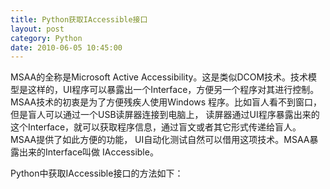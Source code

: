 ```yaml
---
title: Python获取IAccessible接口
layout: post
category: Python
date: 2010-06-05 10:45:00
---
```


MSAA的全称是Microsoft Active  Accessibility。这是类似DCOM技术。技术模型是这样的，UI程序可以暴露出一个Interface，方便另一个程序对其进行控制。  MSAA技术的初衷是为了方便残疾人使用Windows 程序。比如盲人看不到窗口，但是盲人可以通过一个USB读屏器连接到电脑上，  读屏器通过UI程序暴露出来的这个Interface，就可以获取程序信息，通过盲文或者其它形式传递给盲人。
 MSAA提供了如此方便的功能， UI自动化测试自然可以借用这项技术。MSAA暴露出来的Interface叫做 IAccessible。

Python中获取IAccessible接口的方法如下：

<div class="cnblogs_code"><div><!--

Code highlighting produced by Actipro CodeHighlighter (freeware)
http://www.CodeHighlighter.com/

--><span style="color: #0000ff;">from</span><span style="color: #000000;">&nbsp;ctypes&nbsp;</span><span style="color: #0000ff;">import</span><span style="color: #000000;">&nbsp;windll,&nbsp;oledll,&nbsp;WinError,&nbsp;byref,&nbsp;POINTER
</span><span style="color: #0000ff;">from</span><span style="color: #000000;">&nbsp;ctypes.wintypes&nbsp;</span><span style="color: #0000ff;">import</span><span style="color: #000000;">&nbsp;POINT

</span><span style="color: #0000ff;">from</span><span style="color: #000000;">&nbsp;comtypes&nbsp;</span><span style="color: #0000ff;">import</span><span style="color: #000000;">&nbsp;COMError
</span><span style="color: #0000ff;">from</span><span style="color: #000000;">&nbsp;comtypes.automation&nbsp;</span><span style="color: #0000ff;">import</span><span style="color: #000000;">&nbsp;VARIANT
</span><span style="color: #0000ff;">from</span><span style="color: #000000;">&nbsp;comtypes.client&nbsp;</span><span style="color: #0000ff;">import</span><span style="color: #000000;">&nbsp;GetModule

</span><span style="color: #008000;">#</span><span style="color: #008000;">&nbsp;create&nbsp;wrapper&nbsp;for&nbsp;the&nbsp;oleacc.dll&nbsp;type&nbsp;library</span><span style="color: #008000;">
</span><span style="color: #000000;">GetModule(</span><span style="color: #800000;">"</span><span style="color: #800000;">oleacc.dll</span><span style="color: #800000;">"</span><span style="color: #000000;">)
</span><span style="color: #008000;">#</span><span style="color: #008000;">&nbsp;import&nbsp;the&nbsp;interface&nbsp;we&nbsp;need&nbsp;from&nbsp;the&nbsp;wrapper</span><span style="color: #008000;">
</span><span style="color: #0000ff;">from</span><span style="color: #000000;">&nbsp;comtypes.gen.Accessibility&nbsp;</span><span style="color: #0000ff;">import</span><span style="color: #000000;">&nbsp;IAccessible

</span><span style="color: #0000ff;">def</span><span style="color: #000000;">&nbsp;AccessibleObjectFromPoint(x,&nbsp;y):
&nbsp;&nbsp;&nbsp;&nbsp;</span><span style="color: #800000;">"</span><span style="color: #800000;">Return&nbsp;an&nbsp;accessible&nbsp;object&nbsp;and&nbsp;an&nbsp;index.&nbsp;See&nbsp;MSDN&nbsp;for&nbsp;details.</span><span style="color: #800000;">"</span><span style="color: #000000;">
&nbsp;&nbsp;&nbsp;&nbsp;pacc&nbsp;</span><span style="color: #000000;">=</span><span style="color: #000000;">&nbsp;POINTER(IAccessible)()
&nbsp;&nbsp;&nbsp;&nbsp;var&nbsp;</span><span style="color: #000000;">=</span><span style="color: #000000;">&nbsp;VARIANT()
&nbsp;&nbsp;&nbsp;&nbsp;oledll.oleacc.AccessibleObjectFromPoint(POINT(x,&nbsp;y),&nbsp;byref(pacc),
byref(var))
&nbsp;&nbsp;&nbsp;&nbsp;</span><span style="color: #0000ff;">return</span><span style="color: #000000;">&nbsp;pacc,&nbsp;var

</span><span style="color: #0000ff;">def</span><span style="color: #000000;">&nbsp;AccessibleObjectFromWindow(hwnd):
&nbsp;&nbsp;&nbsp;&nbsp;ptr&nbsp;</span><span style="color: #000000;">=</span><span style="color: #000000;">&nbsp;POINTER(IAccessible)()
&nbsp;&nbsp;&nbsp;&nbsp;res&nbsp;</span><span style="color: #000000;">=</span><span style="color: #000000;">&nbsp;oledll.oleacc.AccessibleObjectFromWindow(
&nbsp;&nbsp;&nbsp;&nbsp;&nbsp;&nbsp;hwnd,0,
&nbsp;&nbsp;&nbsp;&nbsp;&nbsp;&nbsp;byref(IAccessible._iid_),byref(ptr))
&nbsp;&nbsp;&nbsp;&nbsp;</span><span style="color: #0000ff;">return</span><span style="color: #000000;">&nbsp;ptr</span></div></div>
